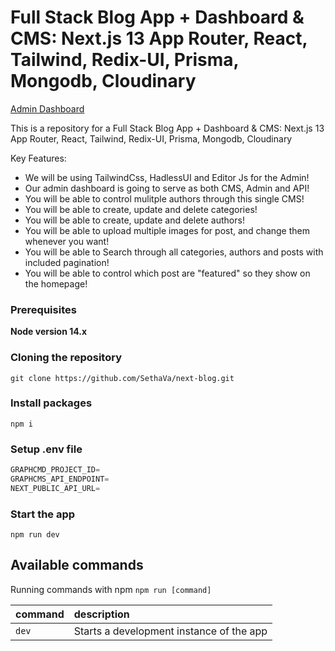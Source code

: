 # Full Stack Blog App + Dashboard & CMS: Next.js 13 App Router, React, Tailwind, Redix-UI, Prisma, Mongodb, Cloudinary

[Admin Dashboard](https://github.com/SethaVa/next-blog-admin-dashboard)

This is a repository for a Full Stack Blog App + Dashboard & CMS: Next.js 13 App Router, React, Tailwind, Redix-UI, Prisma, Mongodb, Cloudinary

Key Features:

- We will be using TailwindCss, HadlessUI and Editor Js for the Admin!
- Our admin dashboard is going to serve as both CMS, Admin and API!
- You will be able to control mulitple authors through this single CMS!
- You will be able to create, update and delete categories!
- You will be able to create, update and delete authors!
- You will be able to upload multiple images for post, and change them whenever you want!
- You will be able to Search through all categories, authors and posts with included pagination!
- You will be able to control which post are "featured" so they show on the homepage!

### Prerequisites

**Node version 14.x**

### Cloning the repository

```shell
git clone https://github.com/SethaVa/next-blog.git
```

### Install packages

```shell
npm i
```

### Setup .env file


```js
GRAPHCMD_PROJECT_ID=
GRAPHCMS_API_ENDPOINT=
NEXT_PUBLIC_API_URL=

```


### Start the app

```shell
npm run dev
```

## Available commands

Running commands with npm `npm run [command]`

| command         | description                              |
| :-------------- | :--------------------------------------- |
| `dev`           | Starts a development instance of the app |
